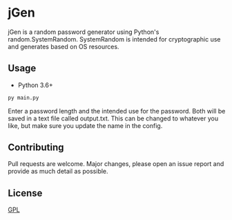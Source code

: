 # jGen
jGen is a random password generator using Python's random.SystemRandom. SystemRandom is intended for cryptographic use and generates based on OS resources. 

## Usage

* Python 3.6+

```bash
py main.py
```

Enter a password length and the intended use for the password. Both will be saved in a text file called output.txt. This can be changed to whatever you like, but make sure you update the name in the config.

## Contributing
Pull requests are welcome. Major changes, please open an issue report and provide as much detail as possible.

## License
[GPL](https://choosealicense.com/licenses/gpl-3.0/)
